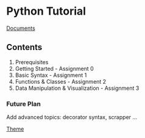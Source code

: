 # Python Tutorial
[Documents](https://py-tutorials.readthedocs.io/en/latest/)
## Contents
1. Prerequisites
2. Getting Started - Assignment 0
3. Basic Syntax - Assignment 1
4. Functions & Classes - Assignment 2
5. Data Manipulation & Visualization - Assignment 3


### Future Plan
Add advanced topics: decorator syntax, scrapper ...

[Theme](https://sphinx-themes.readthedocs.io/en/latest/sample-sites/sphinx-book-theme/)